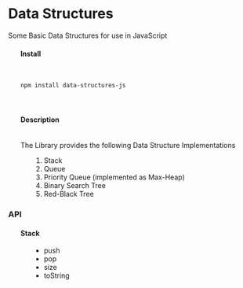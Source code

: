 <h1>Data Structures</h1>
<p>Some Basic Data Structures for use in JavaScript</p>
<div style='padding-left: 5%; '>
<h4>Install</h4><br/>
<code style='margin-left: 5%; '>
npm install data-structures-js
</code>
<br/><br/><h4>Description</h4><br/>
The Library provides the following Data Structure Implementations
<ol style='margin-left: 5%; '>
<li>Stack</li>
<li>Queue</li>
<li>Priority Queue (implemented as Max-Heap)</li>
<li>Binary Search Tree</li>
<li>Red-Black Tree</li>
</ol>
</div>
<h3>API</h3>
<div style='padding-left: 5%; '>
<h4>Stack</h4>
<ul style='margin-left: 5%; '>
<li>push</li>
<li>pop</li>
<li>size</li>
<li>toString</li>
</ul>
</div>